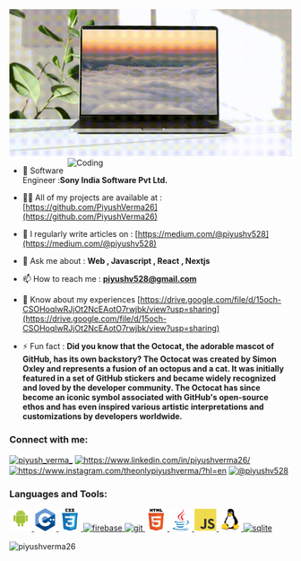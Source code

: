 <img src="img.gif">
<img align="right" alt="Coding" width="400" src="https://repository-images.githubusercontent.com/462900780/0a10af70-6cbf-46df-9071-0ff586a3b1d6">

- 🌱 Software Engineer :**Sony India Software Pvt Ltd.**

- 👨‍💻 All of my projects are available at : [https://github.com/PiyushVerma26](https://github.com/PiyushVerma26)

- 📝 I regularly write articles on : [https://medium.com/@piyushv528](https://medium.com/@piyushv528)

- 💬 Ask me about : **Web , Javascript  ,  React , Nextjs**

- 📫 How to reach me : **piyushv528@gmail.com**

- 📄 Know about my experiences [https://drive.google.com/file/d/15och-CSOHoqIwRJjOt2NcEAotO7rwjbk/view?usp=sharing](https://drive.google.com/file/d/15och-CSOHoqIwRJjOt2NcEAotO7rwjbk/view?usp=sharing)

- ⚡ Fun fact : **Did you know that the Octocat, the adorable mascot of GitHub, has its own backstory? The Octocat was created by Simon Oxley and represents a fusion of an octopus and a cat. It was initially featured in a set of GitHub stickers and became widely recognized and loved by the developer community. The Octocat has since become an iconic symbol associated with GitHub's open-source ethos and has even inspired various artistic interpretations and customizations by developers worldwide.**

<h3 align="left">Connect with me:</h3>
<p align="left">
<a href="https://twitter.com/piyush_verma_" target="blank"><img align="center" src="https://raw.githubusercontent.com/rahuldkjain/github-profile-readme-generator/master/src/images/icons/Social/twitter.svg" alt="piyush_verma_" height="30" width="40" /></a>
<a href="https://linkedin.com/in/https://www.linkedin.com/in/piyushverma26/" target="blank"><img align="center" src="https://raw.githubusercontent.com/rahuldkjain/github-profile-readme-generator/master/src/images/icons/Social/linked-in-alt.svg" alt="https://www.linkedin.com/in/piyushverma26/" height="30" width="40" /></a>
<a href="https://instagram.com/https://www.instagram.com/theonlypiyushverma/?hl=en" target="blank"><img align="center" src="https://raw.githubusercontent.com/rahuldkjain/github-profile-readme-generator/master/src/images/icons/Social/instagram.svg" alt="https://www.instagram.com/theonlypiyushverma/?hl=en" height="30" width="40" /></a>
<a href="https://medium.com/@piyushv528" target="blank"><img align="center" src="https://raw.githubusercontent.com/rahuldkjain/github-profile-readme-generator/master/src/images/icons/Social/medium.svg" alt="@piyushv528" height="30" width="40" /></a>
</p>

<h3 align="left">Languages and Tools:</h3>
<p align="left"> <a href="https://developer.android.com" target="_blank" rel="noreferrer"> <img src="https://raw.githubusercontent.com/devicons/devicon/master/icons/android/android-original-wordmark.svg" alt="android" width="40" height="40"/> </a> <a href="https://www.w3schools.com/cpp/" target="_blank" rel="noreferrer"> <img src="https://raw.githubusercontent.com/devicons/devicon/master/icons/cplusplus/cplusplus-original.svg" alt="cplusplus" width="40" height="40"/> </a> <a href="https://www.w3schools.com/css/" target="_blank" rel="noreferrer"> <img src="https://raw.githubusercontent.com/devicons/devicon/master/icons/css3/css3-original-wordmark.svg" alt="css3" width="40" height="40"/> </a> <a href="https://firebase.google.com/" target="_blank" rel="noreferrer"> <img src="https://www.vectorlogo.zone/logos/firebase/firebase-icon.svg" alt="firebase" width="40" height="40"/> </a> <a href="https://git-scm.com/" target="_blank" rel="noreferrer"> <img src="https://www.vectorlogo.zone/logos/git-scm/git-scm-icon.svg" alt="git" width="40" height="40"/> </a> <a href="https://www.w3.org/html/" target="_blank" rel="noreferrer"> <img src="https://raw.githubusercontent.com/devicons/devicon/master/icons/html5/html5-original-wordmark.svg" alt="html5" width="40" height="40"/> </a> <a href="https://www.java.com" target="_blank" rel="noreferrer"> <img src="https://raw.githubusercontent.com/devicons/devicon/master/icons/java/java-original.svg" alt="java" width="40" height="40"/> </a> <a href="https://developer.mozilla.org/en-US/docs/Web/JavaScript" target="_blank" rel="noreferrer"> <img src="https://raw.githubusercontent.com/devicons/devicon/master/icons/javascript/javascript-original.svg" alt="javascript" width="40" height="40"/> </a> <a href="https://www.linux.org/" target="_blank" rel="noreferrer"> <img src="https://raw.githubusercontent.com/devicons/devicon/master/icons/linux/linux-original.svg" alt="linux" width="40" height="40"/> </a> <a href="https://www.sqlite.org/" target="_blank" rel="noreferrer"> <img src="https://www.vectorlogo.zone/logos/sqlite/sqlite-icon.svg" alt="sqlite" width="40" height="40"/> </a> </p>

<p><img align="center" src="https://github-readme-stats.vercel.app/api/top-langs?username=piyushverma26&show_icons=true&locale=en&layout=compact" alt="piyushverma26" /></p>
